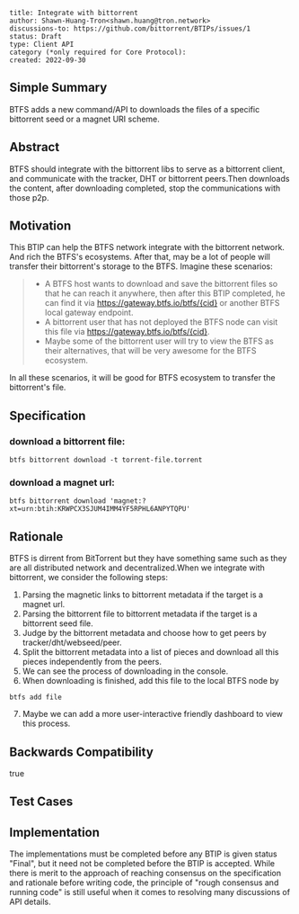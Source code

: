 
```btip: 1
title: Integrate with bittorrent
author: Shawn-Huang-Tron<shawn.huang@tron.network>
discussions-to: https://github.com/bittorrent/BTIPs/issues/1
status: Draft
type: Client API
category (*only required for Core Protocol):
created: 2022-09-30
```

## Simple Summary

BTFS adds a new command/API to downloads the files of a specific bittorrent seed or a magnet URI scheme.

## Abstract

BTFS should integrate with the bittorrent libs to serve as a bittorrent client, and communicate with the tracker, DHT or bittorrent peers.Then downloads the content, after downloading completed, stop the communications with those p2p.

## Motivation

This BTIP can help the BTFS network integrate with the bittorrent network. And rich the BTFS's ecosystems. After that, may be a lot of people will transfer their bittorrent's storage to the BTFS.
Imagine these scenarios:

> - A BTFS host wants to download and save the bittorrent files so that he can reach it anywhere, then after this BTIP completed, he can find it via https://gateway.btfs.io/btfs/{cid} or another BTFS local gateway endpoint.
> - A bittorrent user that has not deployed the BTFS node can visit this file via https://gateway.btfs.io/btfs/{cid}.
> - Maybe some of the bittorrent user will try to view the BTFS as their alternatives, that will be very awesome for the BTFS ecosystem.

In all these scenarios, it will be good for BTFS ecosystem to transfer the bittorrent's file.

## Specification
### download a bittorrent file:

```shell
btfs bittorrent download -t torrent-file.torrent
```
### download a magnet url:
```shell
btfs bittorrent download 'magnet:?xt=urn:btih:KRWPCX3SJUM4IMM4YF5RPHL6ANPYTQPU'
```

## Rationale

BTFS is dirrent from BitTorrent but they have something same such as they are all distributed network and decentralized.When we integrate with bittorrent, we consider the following steps:
1. Parsing the magnetic links to bittorrent metadata if the target is a magnet url.
2. Parsing the bittorrent file to bittorrent metadata if the target is a bittorrent seed file.
3. Judge by the bittorrent metadata and choose how to get peers by tracker/dht/webseed/peer.
4. Split the bittorrent metadata into a list of pieces and download all this pieces independently from the peers.
5. We can see the process of downloading in the console.
6. When downloading is finished, add this file to the local BTFS node by 
```shell
btfs add file
```
7. Maybe we can add a more user-interactive friendly dashboard to view this process.
## Backwards Compatibility

true

## Test Cases



## Implementation

The implementations must be completed before any BTIP is given status "Final", but it need not be completed before the BTIP is accepted. While there is merit to the approach of reaching consensus on the specification and rationale before writing code, the principle of "rough consensus and running code" is still useful when it comes to resolving many discussions of API details.
